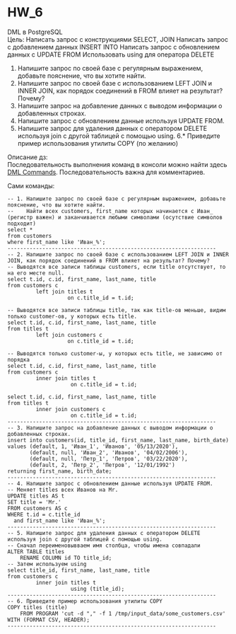 # HW_6

DML в PostgreSQL  
Цель: Написать запрос с конструкциями SELECT, JOIN Написать запрос с добавлением данных INSERT INTO Написать запрос с обновлением данных с UPDATE FROM Использовать using для оператора DELETE
1. Напишите запрос по своей базе с регулярным выражением, добавьте пояснение, что вы хотите найти.
2. Напишите запрос по своей базе с использованием LEFT JOIN и INNER JOIN, как порядок соединений в FROM влияет на результат? Почему?
3. Напишите запрос на добавление данных с выводом информации о добавленных строках.
4. Напишите запрос с обновлением данные используя UPDATE FROM.
5. Напишите запрос для удаления данных с оператором DELETE используя join с другой таблицей с помощью using.
6.* Приведите пример использования утилиты COPY (по желанию)

Описание дз:  
Последовательность выполнения команд в консоли можно найти здесь [DML Commands](https://github.com/axreldable/otus_db_2020_04_starikov/blob/master/hw_6/commands.sql). 
Последовательность важна для комментариев.

Сами команды:
```
-- 1. Напишите запрос по своей базе с регулярным выражением, добавьте пояснение, что вы хотите найти.
--    Найти всех customers, first_name которых начинается с Иван_ (регистр важен) и заканчивается любыми символами (осутствие символов подходит)
select *
from customers
where first_name like 'Иван_%';
------------------------------------------------------------------
-- 2. Напишите запрос по своей базе с использованием LEFT JOIN и INNER JOIN, как порядок соединений в FROM влияет на результат? Почему?
-- Выводятся все записи таблицы customers, если title отсутствует, то на его месте null.
select t.id, c.id, first_name, last_name, title
from customers c
         left join titles t
                   on c.title_id = t.id;

-- Выводятся все записи таблицы title, так как title-ов меньше, видим только customer-ов, у которых есть title.
select t.id, c.id, first_name, last_name, title
from titles t
         left join customers c
                   on c.title_id = t.id;

-- Выводятся только customer-ы, у которых есть title, не зависимо от порядка
select t.id, c.id, first_name, last_name, title
from customers c
         inner join titles t
                    on c.title_id = t.id;

select t.id, c.id, first_name, last_name, title
from titles t
         inner join customers c
                    on c.title_id = t.id;
------------------------------------------------------------------
-- 3. Напишите запрос на добавление данных с выводом информации о добавленных строках.
insert into customers(id, title_id, first_name, last_name, birth_date)
values (default, 1, 'Иван_1', 'Иванов', '05/13/2020'),
       (default, null, 'Иван_2', 'Иванов', '04/02/2006'),
       (default, null, 'Петр_1', 'Петров', '03/22/2020'),
       (default, 2, 'Петр_2', 'Петров', '12/01/1992')
returning first_name, birth_date;
------------------------------------------------------------------
-- 4. Напишите запрос с обновлением данные используя UPDATE FROM.
-- Меняет titles всех Иванов на Mr.
UPDATE titles AS t
SET title = 'Mr.'
FROM customers AS c
WHERE t.id = c.title_id
  and first_name like 'Иван_%';
------------------------------------------------------------------
-- 5. Напишите запрос для удаления данных с оператором DELETE используя join с другой таблицей с помощью using.
-- Сначал переименовывваем имя столбца, чтобы имена совпадали
ALTER TABLE titles
    RENAME COLUMN id TO title_id;
-- Затем используем using
select title_id, first_name, last_name, title
from customers c
         inner join titles t
                    using (title_id);
------------------------------------------------------------------
-- 6. Приведите пример использования утилиты COPY
COPY titles (title)
    FROM PROGRAM 'cut -d "," -f 1 /tmp/input_data/some_customers.csv' WITH (FORMAT CSV, HEADER);
------------------------------------------------------------------
```
